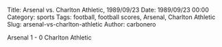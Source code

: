 Title: Arsenal vs. Charlton Athletic, 1989/09/23
Date: 1989/09/23 00:00
Category: sports
Tags: football, football scores, Arsenal, Charlton Athletic
Slug: arsenal-vs-charlton-athletic
Author: carbonero


Arsenal 1 - 0 Charlton Athletic
